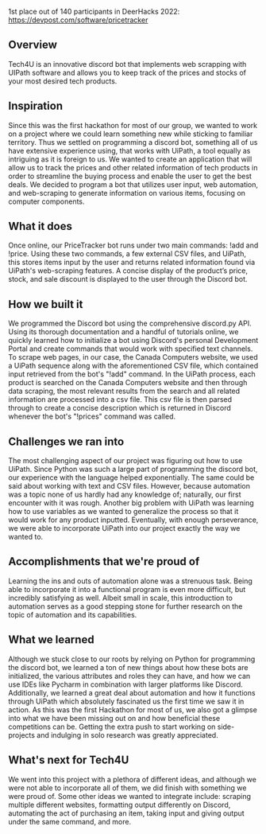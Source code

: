 1st place out of 140 participants in DeerHacks 2022: https://devpost.com/software/pricetracker 

## Overview
Tech4U is an innovative discord bot that implements web scrapping with UIPath software and allows you to keep track of the prices and stocks of your most desired tech products.

## Inspiration
Since this was the first hackathon for most of our group, we wanted to work on a project where we could learn something new while sticking to familiar territory. Thus we settled on programming a discord bot, something all of us have extensive experience using, that works with UiPath, a tool equally as intriguing as it is foreign to us. We wanted to create an application that will allow us to track the prices and other related information of tech products in order to streamline the buying process and enable the user to get the best deals. We decided to program a bot that utilizes user input, web automation, and web-scraping to generate information on various items, focusing on computer components.

## What it does
Once online, our PriceTracker bot runs under two main commands: !add and !price. Using these two commands, a few external CSV files, and UiPath, this stores items input by the user and returns related information found via UiPath's web-scraping features. A concise display of the product’s price, stock, and sale discount is displayed to the user through the Discord bot.

## How we built it
We programmed the Discord bot using the comprehensive discord.py API. Using its thorough documentation and a handful of tutorials online, we quickly learned how to initialize a bot using Discord's personal Development Portal and create commands that would work with specified text channels. To scrape web pages, in our case, the Canada Computers website, we used a UiPath sequence along with the aforementioned CSV file, which contained input retrieved from the bot's "!add" command. In the UiPath process, each product is searched on the Canada Computers website and then through data scraping, the most relevant results from the search and all related information are processed into a csv file. This csv file is then parsed through to create a concise description which is returned in Discord whenever the bot's "!prices" command was called.

## Challenges we ran into
The most challenging aspect of our project was figuring out how to use UiPath. Since Python was such a large part of programming the discord bot, our experience with the language helped exponentially. The same could be said about working with text and CSV files. However, because automation was a topic none of us hardly had any knowledge of; naturally, our first encounter with it was rough. Another big problem with UiPath was learning how to use variables as we wanted to generalize the process so that it would work for any product inputted. Eventually, with enough perseverance, we were able to incorporate UiPath into our project exactly the way we wanted to.

## Accomplishments that we're proud of
Learning the ins and outs of automation alone was a strenuous task. Being able to incorporate it into a functional program is even more difficult, but incredibly satisfying as well. Albeit small in scale, this introduction to automation serves as a good stepping stone for further research on the topic of automation and its capabilities.

## What we learned
Although we stuck close to our roots by relying on Python for programming the discord bot, we learned a ton of new things about how these bots are initialized, the various attributes and roles they can have, and how we can use IDEs like Pycharm in combination with larger platforms like Discord. Additionally, we learned a great deal about automation and how it functions through UiPath which absolutely fascinated us the first time we saw it in action. As this was the first Hackathon for most of us, we also got a glimpse into what we have been missing out on and how beneficial these competitions can be. Getting the extra push to start working on side-projects and indulging in solo research was greatly appreciated.

## What's next for Tech4U
We went into this project with a plethora of different ideas, and although we were not able to incorporate all of them, we did finish with something we were proud of. Some other ideas we wanted to integrate include: scraping multiple different websites, formatting output differently on Discord, automating the act of purchasing an item, taking input and giving output under the same command, and more.
